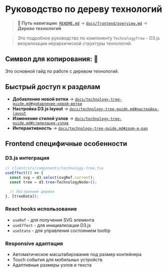 
# Руководство по дереву технологий

> **📍 Путь навигации**: [`README.md`](../../README.md) → [`docs/frontend/overview.md`](overview.md) → **Дерево технологий**

> Это подробное руководство по компоненту `TechnologyTree` - D3.js визуализации иерархической структуры технологий.

## Символ для копирования: 🌳

Это основной гайд по работе с деревом технологий.

## Быстрый доступ к разделам

- **Добавление новой ветки** → [`docs/technology-tree-guide.md#добавление-новой-ветки`](../technology-tree-guide.md#добавление-новой-ветки)
- **Настройка D3.js layout** → [`docs/technology-tree-guide.md#настройка-layout`](../technology-tree-guide.md#настройка-layout)
- **Изменение стилей узлов** → [`docs/technology-tree-guide.md#стилизация-узлов`](../technology-tree-guide.md#стилизация-узлов)
- **Интерактивность** → [`docs/technology-tree-guide.md#zoom-и-pan`](../technology-tree-guide.md#zoom-и-pan)

## Frontend специфичные особенности

### D3.js интеграция
```typescript
// client/src/components/technology-tree.tsx
useEffect(() => {
  const svg = d3.select(svgRef.current);
  const tree = d3.tree<TechnologyNode>();
  
  // Построение дерева
}, [treeData]);
```

### React hooks использование
- `useRef` - для получения SVG элемента
- `useEffect` - для инициализации D3.js
- `useState` - для управления состоянием tooltip

### Responsive адаптация
- Автоматическое масштабирование под размер контейнера
- Touch события для мобильных устройств
- Адаптивные размеры узлов и текста
